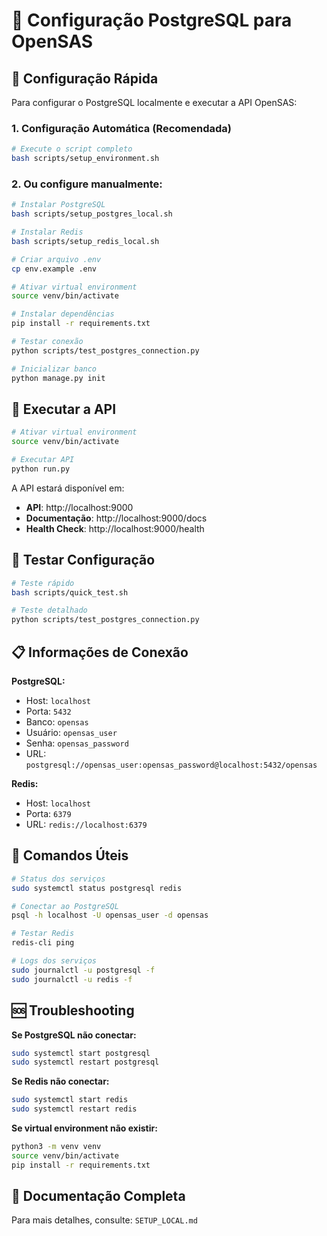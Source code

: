# 🚀 Configuração PostgreSQL para OpenSAS

## 🎯 Configuração Rápida

Para configurar o PostgreSQL localmente e executar a API OpenSAS:

### 1. Configuração Automática (Recomendada)
```bash
# Execute o script completo
bash scripts/setup_environment.sh
```

### 2. Ou configure manualmente:
```bash
# Instalar PostgreSQL
bash scripts/setup_postgres_local.sh

# Instalar Redis
bash scripts/setup_redis_local.sh

# Criar arquivo .env
cp env.example .env

# Ativar virtual environment
source venv/bin/activate

# Instalar dependências
pip install -r requirements.txt

# Testar conexão
python scripts/test_postgres_connection.py

# Inicializar banco
python manage.py init
```

## 🚀 Executar a API

```bash
# Ativar virtual environment
source venv/bin/activate

# Executar API
python run.py
```

A API estará disponível em:
- **API**: http://localhost:9000
- **Documentação**: http://localhost:9000/docs
- **Health Check**: http://localhost:9000/health

## 🧪 Testar Configuração

```bash
# Teste rápido
bash scripts/quick_test.sh

# Teste detalhado
python scripts/test_postgres_connection.py
```

## 📋 Informações de Conexão

**PostgreSQL:**
- Host: `localhost`
- Porta: `5432`
- Banco: `opensas`
- Usuário: `opensas_user`
- Senha: `opensas_password`
- URL: `postgresql://opensas_user:opensas_password@localhost:5432/opensas`

**Redis:**
- Host: `localhost`
- Porta: `6379`
- URL: `redis://localhost:6379`

## 🔧 Comandos Úteis

```bash
# Status dos serviços
sudo systemctl status postgresql redis

# Conectar ao PostgreSQL
psql -h localhost -U opensas_user -d opensas

# Testar Redis
redis-cli ping

# Logs dos serviços
sudo journalctl -u postgresql -f
sudo journalctl -u redis -f
```

## 🆘 Troubleshooting

**Se PostgreSQL não conectar:**
```bash
sudo systemctl start postgresql
sudo systemctl restart postgresql
```

**Se Redis não conectar:**
```bash
sudo systemctl start redis
sudo systemctl restart redis
```

**Se virtual environment não existir:**
```bash
python3 -m venv venv
source venv/bin/activate
pip install -r requirements.txt
```

## 📖 Documentação Completa

Para mais detalhes, consulte: `SETUP_LOCAL.md`
